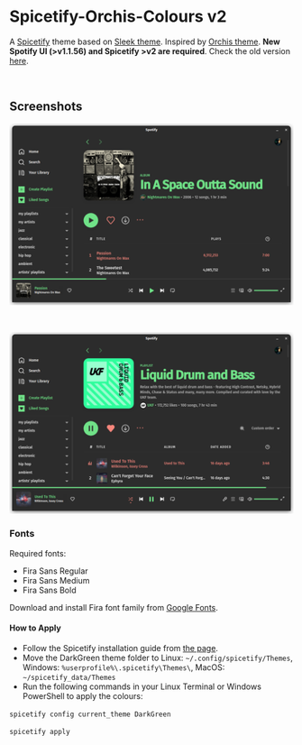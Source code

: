 # Spicetify-Orchis-Colours v2

A [Spicetify](https://github.com/khanhas/spicetify-cli) theme based on [Sleek theme](https://github.com/morpheusthewhite/spicetify-themes/tree/v2/Sleek). Inspired by [Orchis theme](https://github.com/vinceliuice/Orchis-theme). **New Spotify UI (>v1.1.56) and Spicetify >v2 are required**. Check the old version [here](https://github.com/canbeardig/Spicetify-Orchis-Colours). 

<br/>

## Screenshots

![screenshot](screenshot.png)

<br/>

![screenshot2](screenshot2.png)


### Fonts

Required fonts:
 - Fira Sans Regular
 - Fira Sans Medium
 - Fira Sans Bold

Download and install Fira font family from [Google Fonts](https://fonts.google.com/specimen/Fira+Sans).


#### How to Apply

 - Follow the Spicetify installation guide from [the page](https://github.com/khanhas/spicetify-cli).
 - Move the DarkGreen theme folder to Linux: ```~/.config/spicetify/Themes```, Windows: ```%userprofile%\.spicetify\Themes\```, MacOS: ```~/spicetify_data/Themes```
 - Run the following commands in your Linux Terminal or Windows PowerShell to apply the colours:
 
 ```spicetify config current_theme DarkGreen```
 
 ```spicetify apply```
 
 


